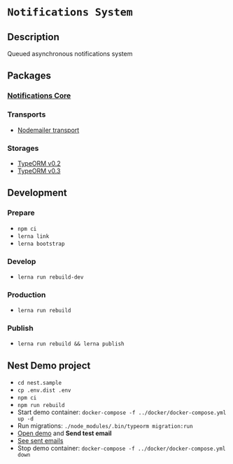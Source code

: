 # `Notifications System`

## Description

Queued asynchronous notifications system

## Packages

### [Notifications Core](./packages/core/README.md)

### Transports

- [Nodemailer transport](./packages/transport/mailer/README.md)

### Storages

- [TypeORM v0.2](./packages/storage/typeorm-0.2/README.md)
- [TypeORM v0.3](./packages/storage/typeorm-0.3/README.md)

## Development

### Prepare

- `npm ci`
- `lerna link`
- `lerna bootstrap`

### Develop

- `lerna run rebuild-dev`

### Production

- `lerna run rebuild`

### Publish

- `lerna run rebuild && lerna publish`

## Nest Demo project

- `cd nest.sample`
- `cp .env.dist .env`
- `npm ci`
- `npm run rebuild`
- Start demo container: `docker-compose -f ../docker/docker-compose.yml up -d`
- Run migrations: `./node_modules/.bin/typeorm migration:run`
- [Open demo](http://localhost:3000/mail) and <b>Send test email</b>
- [See sent emails](http://localhost:58025/)
- Stop demo container: `docker-compose -f ../docker/docker-compose.yml down`
